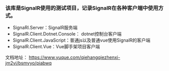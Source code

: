 ### 该库是SignalR使用的测试项目，记录SignalR在各种客户端中使用方式。

- SignaRl.Server：SignalR服务端
- SignalR.Client.Dotnet.Console： dotnet控制台客户端
- SignalR.Client.JavaScript：普通js以及普通vue使用SignalR的客户端
- SignalR.Client.Vue：Vue脚手架项目客户端

文档地址： https://www.yuque.com/qiehangqiezhenxi-jm2vi/bsmvyo/piabwq

